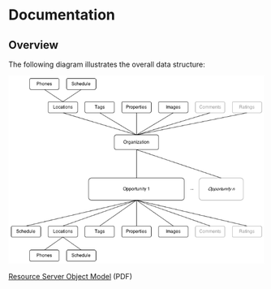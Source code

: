 # Documentation

## Overview
The following diagram illustrates the overall data structure:

![Data Structure](/files/data_structure.png "Data Structure")

[Resource Server Object Model](/files/one_degree_resource_server_object_model.pdf) (PDF)
